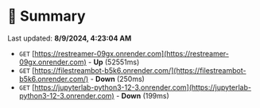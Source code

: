 # 📖 Summary
Last updated: **8/9/2024, 4:23:04 AM**

- `GET` [https://restreamer-09gx.onrender.com](https://restreamer-09gx.onrender.com) - **Up** (52551ms)
- `GET` [https://filestreambot-b5k6.onrender.com/](https://filestreambot-b5k6.onrender.com/) - **Down** (250ms)
- `GET` [https://jupyterlab-python3-12-3.onrender.com](https://jupyterlab-python3-12-3.onrender.com) - **Down** (199ms)
